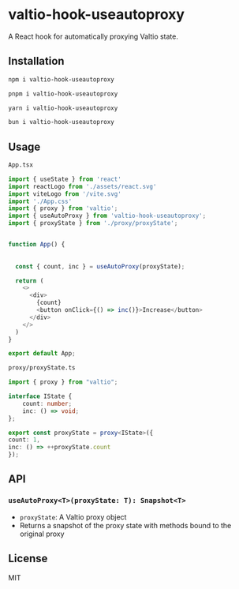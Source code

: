 # valtio-hook-useautoproxy

A React hook for automatically proxying Valtio state.

## Installation

```bash
npm i valtio-hook-useautoproxy
```
```bash
pnpm i valtio-hook-useautoproxy
```
```bash
yarn i valtio-hook-useautoproxy
```
```bash
bun i valtio-hook-useautoproxy
```

## Usage

```bash
App.tsx
```
```typescript
import { useState } from 'react'
import reactLogo from './assets/react.svg'
import viteLogo from '/vite.svg'
import './App.css'
import { proxy } from 'valtio';
import { useAutoProxy } from 'valtio-hook-useautoproxy';
import { proxyState } from './proxy/proxyState';


function App() {
  
  
  const { count, inc } = useAutoProxy(proxyState);

  return (
    <>
      <div>
        {count}
        <button onClick={() => inc()}>Increase</button>
      </div>
    </>
  )
}

export default App;

```

```bash
proxy/proxyState.ts
```
```typescript
import { proxy } from "valtio";

interface IState {
    count: number;
    inc: () => void;
};

export const proxyState = proxy<IState>({
count: 1,
inc: () => ++proxyState.count
});
```


## API

### `useAutoProxy<T>(proxyState: T): Snapshot<T>`

- `proxyState`: A Valtio proxy object
- Returns a snapshot of the proxy state with methods bound to the original proxy

## License

MIT